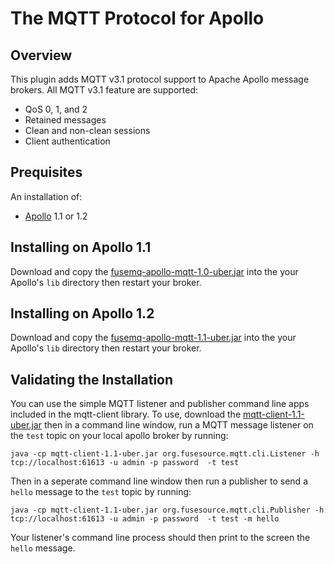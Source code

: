 # The MQTT Protocol for Apollo

## Overview

This plugin adds MQTT v3.1 protocol support to Apache Apollo message brokers.
All MQTT v3.1 feature are supported:

* QoS 0, 1, and 2
* Retained messages
* Clean and non-clean sessions
* Client authentication

## Prequisites

An installation of:

  * [Apollo](http://activemq.apache.org/apollo) 1.1 or 1.2

## Installing on Apollo 1.1

Download and copy the [fusemq-apollo-mqtt-1.0-uber.jar][release_1.0_jar] into 
the your Apollo's `lib` directory then restart your broker.

[release_1.0_jar]: http://repo.fusesource.com/nexus/content/repositories/public/org/fusesource/fuse-extra/fusemq-apollo-mqtt/1.0/fusemq-apollo-mqtt-1.0-uber.jar

## Installing on Apollo 1.2

Download and copy the [fusemq-apollo-mqtt-1.1-uber.jar][release_1.1_jar] into 
the your Apollo's `lib` directory then restart your broker.

[release_1.1_jar]: http://repo.fusesource.com/nexus/content/repositories/public/org/fusesource/fuse-extra/fusemq-apollo-mqtt/1.1/fusemq-apollo-mqtt-1.1-uber.jar

[snapshot_jar]: http://repo.fusesource.com/nexus/service/local/artifact/maven/redirect?r=snapshots&g=org.fusesource.fuse-extra&a=fusemq-apollo-mqtt&v=99-master-SNAPSHOT&c=uber

## Validating the Installation

You can use the simple MQTT listener and publisher command line apps included 
in the mqtt-client library.  To use, download the 
[mqtt-client-1.1-uber.jar][client_release_jar] then in a command line 
window, run a MQTT message listener on the `test` topic on your local apollo broker
by running:

	java -cp mqtt-client-1.1-uber.jar org.fusesource.mqtt.cli.Listener -h tcp://localhost:61613 -u admin -p password  -t test

Then in a seperate command line window then run a publisher to send a `hello` message
to the `test` topic by running:

	java -cp mqtt-client-1.1-uber.jar org.fusesource.mqtt.cli.Publisher -h tcp://localhost:61613 -u admin -p password  -t test -m hello

Your listener's command line process should then print to the screen the `hello` message.

[client_release_jar]: http://repo.fusesource.com/nexus/content/repositories/public/org/fusesource/fuse-extra/fusemq-apollo-mqtt/1.1/fusemq-apollo-mqtt-1.1-uber.jar
